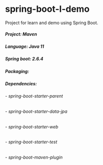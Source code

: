 # spring-boot-I-demo
Project for learn and demo using Spring Boot.

##### Project: Maven
##### Language: Java 11
##### Spring boot: 2.6.4
##### Packaging:

##### Dependencies:
###### - spring-boot-starter-parent
###### - spring-boot-starter-data-jpa
###### - spring-boot-starter-web
###### - spring-boot-starter-test
###### - spring-boot-maven-plugin